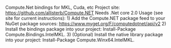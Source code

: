 Compute.Net bindings for MKL, Cuda, etc
Project site: https://github.com/allisterb/Compute.NET
Needs .Net core 2.0
Usage (see site for current instructions): 
    1) Add the Compute.NET package feed to your NuGet package sources: https://www.myget.org/F/computedotnet/api/v2
    2) Install the bindings package into your project: Install-Package Compute.Bindings.IntelMKL.
    3) (Optional) Install the native library package into your project: Install-Package Compute.Winx64.IntelMKL.
